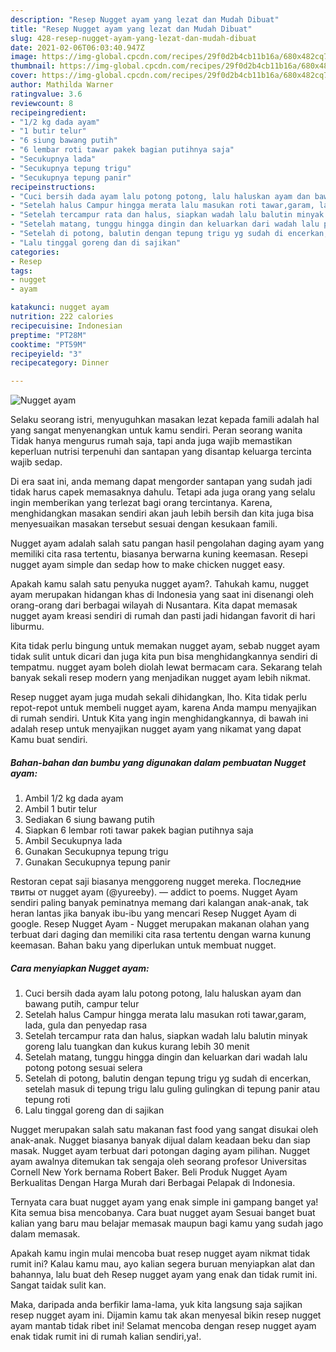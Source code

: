 ```yaml
---
description: "Resep Nugget ayam yang lezat dan Mudah Dibuat"
title: "Resep Nugget ayam yang lezat dan Mudah Dibuat"
slug: 428-resep-nugget-ayam-yang-lezat-dan-mudah-dibuat
date: 2021-02-06T06:03:40.947Z
image: https://img-global.cpcdn.com/recipes/29f0d2b4cb11b16a/680x482cq70/nugget-ayam-foto-resep-utama.jpg
thumbnail: https://img-global.cpcdn.com/recipes/29f0d2b4cb11b16a/680x482cq70/nugget-ayam-foto-resep-utama.jpg
cover: https://img-global.cpcdn.com/recipes/29f0d2b4cb11b16a/680x482cq70/nugget-ayam-foto-resep-utama.jpg
author: Mathilda Warner
ratingvalue: 3.6
reviewcount: 8
recipeingredient:
- "1/2 kg dada ayam"
- "1 butir telur"
- "6 siung bawang putih"
- "6 lembar roti tawar pakek bagian putihnya saja"
- "Secukupnya lada"
- "Secukupnya tepung trigu"
- "Secukupnya tepung panir"
recipeinstructions:
- "Cuci bersih dada ayam lalu potong potong, lalu haluskan ayam dan bawang putih, campur telur"
- "Setelah halus Campur hingga merata lalu masukan roti tawar,garam, lada, gula dan penyedap rasa"
- "Setelah tercampur rata dan halus, siapkan wadah lalu balutin minyak goreng lalu tuangkan dan kukus kurang lebih 30 menit"
- "Setelah matang, tunggu hingga dingin dan keluarkan dari wadah lalu potong potong sesuai selera"
- "Setelah di potong, balutin dengan tepung trigu yg sudah di encerkan, setelah masuk di tepung trigu lalu guling gulingkan di tepung panir atau tepung roti"
- "Lalu tinggal goreng dan di sajikan"
categories:
- Resep
tags:
- nugget
- ayam

katakunci: nugget ayam 
nutrition: 222 calories
recipecuisine: Indonesian
preptime: "PT28M"
cooktime: "PT59M"
recipeyield: "3"
recipecategory: Dinner

---
```



![Nugget ayam](https://img-global.cpcdn.com/recipes/29f0d2b4cb11b16a/680x482cq70/nugget-ayam-foto-resep-utama.jpg)

Selaku seorang istri, menyuguhkan masakan lezat kepada famili adalah hal yang sangat menyenangkan untuk kamu sendiri. Peran seorang  wanita Tidak hanya mengurus rumah saja, tapi anda juga wajib memastikan keperluan nutrisi terpenuhi dan santapan yang disantap keluarga tercinta wajib sedap.

Di era  saat ini, anda memang dapat mengorder santapan yang sudah jadi tidak harus capek memasaknya dahulu. Tetapi ada juga orang yang selalu ingin memberikan yang terlezat bagi orang tercintanya. Karena, menghidangkan masakan sendiri akan jauh lebih bersih dan kita juga bisa menyesuaikan masakan tersebut sesuai dengan kesukaan famili. 

Nugget ayam adalah salah satu pangan hasil pengolahan daging ayam yang memiliki cita rasa tertentu, biasanya berwarna kuning keemasan. Resepi nugget ayam simple dan sedap how to make chicken nugget easy.

Apakah kamu salah satu penyuka nugget ayam?. Tahukah kamu, nugget ayam merupakan hidangan khas di Indonesia yang saat ini disenangi oleh orang-orang dari berbagai wilayah di Nusantara. Kita dapat memasak nugget ayam kreasi sendiri di rumah dan pasti jadi hidangan favorit di hari liburmu.

Kita tidak perlu bingung untuk memakan nugget ayam, sebab nugget ayam tidak sulit untuk dicari dan juga kita pun bisa menghidangkannya sendiri di tempatmu. nugget ayam boleh diolah lewat bermacam cara. Sekarang telah banyak sekali resep modern yang menjadikan nugget ayam lebih nikmat.

Resep nugget ayam juga mudah sekali dihidangkan, lho. Kita tidak perlu repot-repot untuk membeli nugget ayam, karena Anda mampu menyajikan di rumah sendiri. Untuk Kita yang ingin menghidangkannya, di bawah ini adalah resep untuk menyajikan nugget ayam yang nikamat yang dapat Kamu buat sendiri.

<!--inarticleads1-->

##### Bahan-bahan dan bumbu yang digunakan dalam pembuatan Nugget ayam:

1. Ambil 1/2 kg dada ayam
1. Ambil 1 butir telur
1. Sediakan 6 siung bawang putih
1. Siapkan 6 lembar roti tawar pakek bagian putihnya saja
1. Ambil Secukupnya lada
1. Gunakan Secukupnya tepung trigu
1. Gunakan Secukupnya tepung panir


Restoran cepat saji biasanya menggoreng nugget mereka. Последние твиты от nugget ayam (@yureeby). — addict to poems. Nugget Ayam sendiri paling banyak peminatnya memang dari kalangan anak-anak, tak heran lantas jika banyak ibu-ibu yang mencari Resep Nugget Ayam di google. Resep Nugget Ayam - Nugget merupakan makanan olahan yang terbuat dari daging dan memiliki cita rasa tertentu dengan warna kunung keemasan. Bahan baku yang diperlukan untuk membuat nugget. 

<!--inarticleads2-->

##### Cara menyiapkan Nugget ayam:

1. Cuci bersih dada ayam lalu potong potong, lalu haluskan ayam dan bawang putih, campur telur
1. Setelah halus Campur hingga merata lalu masukan roti tawar,garam, lada, gula dan penyedap rasa
1. Setelah tercampur rata dan halus, siapkan wadah lalu balutin minyak goreng lalu tuangkan dan kukus kurang lebih 30 menit
1. Setelah matang, tunggu hingga dingin dan keluarkan dari wadah lalu potong potong sesuai selera
1. Setelah di potong, balutin dengan tepung trigu yg sudah di encerkan, setelah masuk di tepung trigu lalu guling gulingkan di tepung panir atau tepung roti
1. Lalu tinggal goreng dan di sajikan


Nugget merupakan salah satu makanan fast food yang sangat disukai oleh anak-anak. Nugget biasanya banyak dijual dalam keadaan beku dan siap masak. Nugget ayam terbuat dari potongan daging ayam pilihan. Nugget ayam awalnya ditemukan tak sengaja oleh seorang profesor Universitas Cornell New York bernama Robert Baker. Beli Produk Nugget Ayam Berkualitas Dengan Harga Murah dari Berbagai Pelapak di Indonesia. 

Ternyata cara buat nugget ayam yang enak simple ini gampang banget ya! Kita semua bisa mencobanya. Cara buat nugget ayam Sesuai banget buat kalian yang baru mau belajar memasak maupun bagi kamu yang sudah jago dalam memasak.

Apakah kamu ingin mulai mencoba buat resep nugget ayam nikmat tidak rumit ini? Kalau kamu mau, ayo kalian segera buruan menyiapkan alat dan bahannya, lalu buat deh Resep nugget ayam yang enak dan tidak rumit ini. Sangat taidak sulit kan. 

Maka, daripada anda berfikir lama-lama, yuk kita langsung saja sajikan resep nugget ayam ini. Dijamin kamu tak akan menyesal bikin resep nugget ayam mantab tidak ribet ini! Selamat mencoba dengan resep nugget ayam enak tidak rumit ini di rumah kalian sendiri,ya!.

